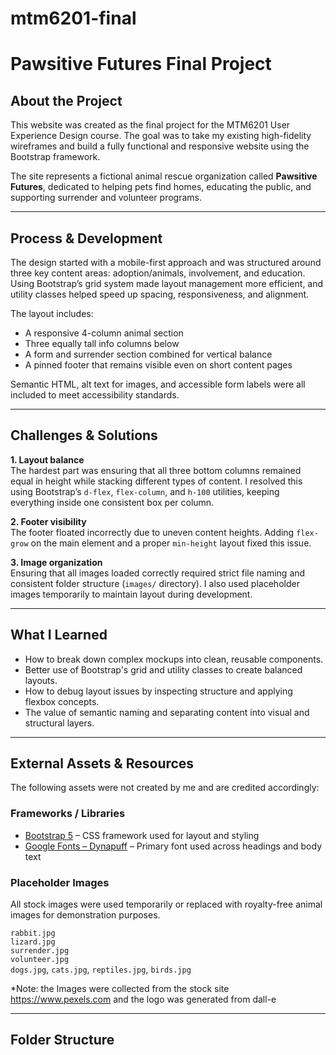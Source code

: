 # mtm6201-final

# Pawsitive Futures Final Project

## About the Project

This website was created as the final project for the MTM6201 User Experience Design course. The goal was to take my existing high-fidelity wireframes and build a fully functional and responsive website using the Bootstrap framework.

The site represents a fictional animal rescue organization called **Pawsitive Futures**, dedicated to helping pets find homes, educating the public, and supporting surrender and volunteer programs.

---

## Process & Development

The design started with a mobile-first approach and was structured around three key content areas: adoption/animals, involvement, and education. Using Bootstrap’s grid system made layout management more efficient, and utility classes helped speed up spacing, responsiveness, and alignment.

The layout includes:
- A responsive 4-column animal section
- Three equally tall info columns below
- A form and surrender section combined for vertical balance
- A pinned footer that remains visible even on short content pages

Semantic HTML, alt text for images, and accessible form labels were all included to meet accessibility standards.

---

## Challenges & Solutions

**1. Layout balance**  
The hardest part was ensuring that all three bottom columns remained equal in height while stacking different types of content. I resolved this using Bootstrap’s `d-flex`, `flex-column`, and `h-100` utilities, keeping everything inside one consistent box per column.

**2. Footer visibility**  
 The footer floated incorrectly due to uneven content heights. Adding `flex-grow` on the main element and a proper `min-height` layout fixed this issue.

**3. Image organization**  
Ensuring that all images loaded correctly required strict file naming and consistent folder structure (`images/` directory). I also used placeholder images temporarily to maintain layout during development.

---

## What I Learned

- How to break down complex mockups into clean, reusable components.
- Better use of Bootstrap's grid and utility classes to create balanced layouts.
- How to debug layout issues by inspecting structure and applying flexbox concepts.
- The value of semantic naming and separating content into visual and structural layers.

---

## External Assets & Resources

The following assets were not created by me and are credited accordingly:

### Frameworks / Libraries
- [Bootstrap 5](https://getbootstrap.com/) – CSS framework used for layout and styling
- [Google Fonts – Dynapuff](https://fonts.google.com/specimen/Dynapuff) – Primary font used across headings and body text

### Placeholder Images
All stock images were used temporarily or replaced with royalty-free animal images for demonstration purposes.


`rabbit.jpg`    
`lizard.jpg`      
`surrender.jpg`   
`volunteer.jpg`    
`dogs.jpg`, `cats.jpg`, `reptiles.jpg`, `birds.jpg` 

*Note: the Images were collected from the stock site https://www.pexels.com and the logo was generated from dall-e

---

## Folder Structure

